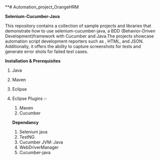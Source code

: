 **# Automation_project_OrangeHRM

**Selenium-Cucumber-Java**

This repository contains a collection of sample projects and libraries that demonstrate how to use selenium-cucumber-java, a BDD (Behavior-Driven Development)framework with Cucumber and Java.The projects showcase automation script development reporters such as , HTML, and JSON. Additionally, it offers the ability to capture screenshots for tests and generate error shots for failed test cases.

**Installation & Prerequisites**

1. Java
2. Maven
3. Eclipse
4. Eclipse Plugins :- 
   1. Maven
   2. Cucumber

   **Dependancy**
   
   1. Selenium java
   2. TestNG
   3. Cucumber JVM: Java
   4. WebDriverManager
   5. Cucumber-java
   
